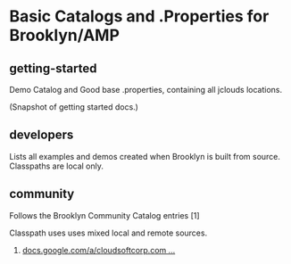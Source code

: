 # Basic Catalogs and .Properties for Brooklyn/AMP

## getting-started
Demo Catalog and Good base .properties, containing all jclouds locations.

(Snapshot of getting started docs.)

## developers
Lists all examples and demos created when Brooklyn is built from source. Classpaths are local only.

## community
Follows the Brooklyn Community Catalog entries [1]

Classpath uses uses mixed local and remote sources.

1. [docs.google.com/a/cloudsoftcorp.com ...](https://docs.google.com/a/cloudsoftcorp.com/spreadsheet/ccc?key=0AnXurVLRa7pIdEhzR1lkYVNlYzU4ZFRQblNtaVdTVHc#gid=0)